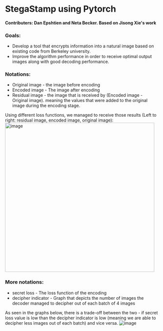 # StegaStamp using Pytorch
#### Contributers: Dan Epshtien and Neta Becker. Based on Jisong Xie's work

### Goals: 
* Develop a tool that encrypts information into a natural image based on existing code from Berkeley university. 
* Improve the algorithm performance in order to receive optimal output images along with good decoding performance. 

### Notations:
* Original image - the image before encoding
* Encoded image - The image after encoding
* Residual image - the image that is received by (Encoded image - Original image). meaning the values that were added to the original image during the encoding stage.

Using different loss functions, we managed to receive those results (Left to right: residual image, encoded image, original image):
<img width="489" alt="image" src="https://github.com/netabecker/Stegastamp_projectA/assets/83274903/f14e81b4-cdf2-4dfc-bd24-83b0402268fd">

### More notations:
* secret loss - The loss function of the encoding
* decipher indicator - Graph that depicts the number of images the decoder managed to decipher out of each batch of 4 images

As seen in the graphs below, there is a trade-off between the two - if secret loss value is low than the decipher indicator is low (meaning we are able to decipher less images out of each batch) and vice versa.
![image](https://github.com/netabecker/Stegastamp_projectA/assets/83274903/ce739378-b2f7-46f0-b4b7-8b84ed083659)

